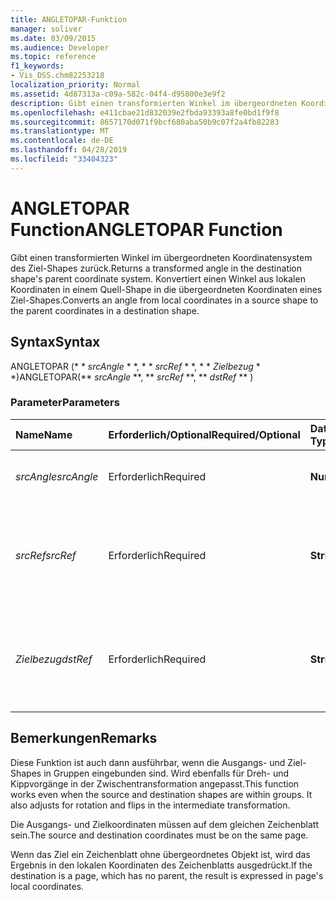 ```yaml
---
title: ANGLETOPAR-Funktion
manager: soliver
ms.date: 03/09/2015
ms.audience: Developer
ms.topic: reference
f1_keywords:
- Vis_DSS.chm82253218
localization_priority: Normal
ms.assetid: 4d87313a-c09a-582c-04f4-d95800e3e9f2
description: Gibt einen transformierten Winkel im übergeordneten Koordinatensystem des Ziel-Shapes zurück. Konvertiert einen Winkel aus lokalen Koordinaten in einem Quell-Shape in die übergeordneten Koordinaten eines Ziel-Shapes.
ms.openlocfilehash: e411cbae21d832039e2fbda93393a8fe0bd1f9f8
ms.sourcegitcommit: 8657170d071f9bcf680aba50b9c07f2a4fb82283
ms.translationtype: MT
ms.contentlocale: de-DE
ms.lasthandoff: 04/28/2019
ms.locfileid: "33404323"
---
```

# <a name="angletopar-function"></a><span data-ttu-id="14067-104">ANGLETOPAR Function</span><span class="sxs-lookup"><span data-stu-id="14067-104">ANGLETOPAR Function</span></span>

<span data-ttu-id="14067-105">Gibt einen transformierten Winkel im übergeordneten Koordinatensystem des Ziel-Shapes zurück.</span><span class="sxs-lookup"><span data-stu-id="14067-105">Returns a transformed angle in the destination shape's parent coordinate system.</span></span> <span data-ttu-id="14067-106">Konvertiert einen Winkel aus lokalen Koordinaten in einem Quell-Shape in die übergeordneten Koordinaten eines Ziel-Shapes.</span><span class="sxs-lookup"><span data-stu-id="14067-106">Converts an angle from local coordinates in a source shape to the parent coordinates in a destination shape.</span></span> 
  
## <a name="syntax"></a><span data-ttu-id="14067-107">Syntax</span><span class="sxs-lookup"><span data-stu-id="14067-107">Syntax</span></span>

<span data-ttu-id="14067-108">ANGLETOPAR (\* \* *srcAngle* \* \*, \* \* *srcRef* \* \*, \* \* *Zielbezug* \* \*)</span><span class="sxs-lookup"><span data-stu-id="14067-108">ANGLETOPAR(\*\* *srcAngle* \*\*, \*\* *srcRef* \*\*, \*\* *dstRef* \*\* )</span></span> 
  
### <a name="parameters"></a><span data-ttu-id="14067-109">Parameter</span><span class="sxs-lookup"><span data-stu-id="14067-109">Parameters</span></span>

|<span data-ttu-id="14067-110">**Name**</span><span class="sxs-lookup"><span data-stu-id="14067-110">**Name**</span></span>|<span data-ttu-id="14067-111">**Erforderlich/Optional**</span><span class="sxs-lookup"><span data-stu-id="14067-111">**Required/Optional**</span></span>|<span data-ttu-id="14067-112">**Datentyp**</span><span class="sxs-lookup"><span data-stu-id="14067-112">**Data Type**</span></span>|<span data-ttu-id="14067-113">**Beschreibung**</span><span class="sxs-lookup"><span data-stu-id="14067-113">**Description**</span></span>|
|:-----|:-----|:-----|:-----|
| <span data-ttu-id="14067-114">_srcAngle_</span><span class="sxs-lookup"><span data-stu-id="14067-114">_srcAngle_</span></span> <br/> |<span data-ttu-id="14067-115">Erforderlich</span><span class="sxs-lookup"><span data-stu-id="14067-115">Required</span></span>  <br/> |<span data-ttu-id="14067-116">**Numeric**</span><span class="sxs-lookup"><span data-stu-id="14067-116">**Numeric**</span></span> <br/> |<span data-ttu-id="14067-117">Ein Winkel im Quellkoordinatensystem.</span><span class="sxs-lookup"><span data-stu-id="14067-117">An angle in the source coordinate system.</span></span>  <br/> |
| <span data-ttu-id="14067-118">_srcRef_</span><span class="sxs-lookup"><span data-stu-id="14067-118">_srcRef_</span></span> <br/> |<span data-ttu-id="14067-119">Erforderlich</span><span class="sxs-lookup"><span data-stu-id="14067-119">Required</span></span>  <br/> |<span data-ttu-id="14067-120">**String**</span><span class="sxs-lookup"><span data-stu-id="14067-120">**String**</span></span> <br/> | <span data-ttu-id="14067-121">Ein Bezug auf eine Zelle im Quellobjekt, beispielsweise ein Shape, eine Gruppe, ein Zeichenblatt usw.</span><span class="sxs-lookup"><span data-stu-id="14067-121">A reference to a cell in the source object, such as a shape, group, page, and so on.</span></span>  <br/> |
| <span data-ttu-id="14067-122">_Zielbezug_</span><span class="sxs-lookup"><span data-stu-id="14067-122">_dstRef_</span></span> <br/> |<span data-ttu-id="14067-123">Erforderlich</span><span class="sxs-lookup"><span data-stu-id="14067-123">Required</span></span>  <br/> |<span data-ttu-id="14067-124">**String**</span><span class="sxs-lookup"><span data-stu-id="14067-124">**String**</span></span> <br/> |<span data-ttu-id="14067-125">Ein Bezug auf eine Zelle im Zielobjekt, beispielsweise ein Shape, eine Gruppe, ein Zeichenblatt usw.</span><span class="sxs-lookup"><span data-stu-id="14067-125">A reference to a cell in the destination object, such as a shape, group, page, and so on.</span></span>  <br/> |
   
## <a name="remarks"></a><span data-ttu-id="14067-126">Bemerkungen</span><span class="sxs-lookup"><span data-stu-id="14067-126">Remarks</span></span>

<span data-ttu-id="14067-p103">Diese Funktion ist auch dann ausführbar, wenn die Ausgangs- und Ziel-Shapes in Gruppen eingebunden sind. Wird ebenfalls für Dreh- und Kippvorgänge in der Zwischentransformation angepasst.</span><span class="sxs-lookup"><span data-stu-id="14067-p103">This function works even when the source and destination shapes are within groups. It also adjusts for rotation and flips in the intermediate transformation.</span></span>
  
<span data-ttu-id="14067-129">Die Ausgangs- und Zielkoordinaten müssen auf dem gleichen Zeichenblatt sein.</span><span class="sxs-lookup"><span data-stu-id="14067-129">The source and destination coordinates must be on the same page.</span></span>
  
<span data-ttu-id="14067-130">Wenn das Ziel ein Zeichenblatt ohne übergeordnetes Objekt ist, wird das Ergebnis in den lokalen Koordinaten des Zeichenblatts ausgedrückt.</span><span class="sxs-lookup"><span data-stu-id="14067-130">If the destination is a page, which has no parent, the result is expressed in page's local coordinates.</span></span>
  

